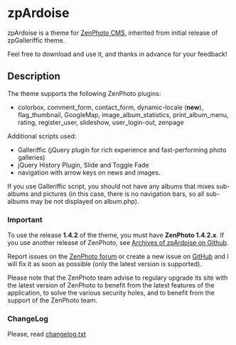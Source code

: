 zpArdoise 
============

zpArdoise is a theme for [ZenPhoto CMS](http://www.zenphoto.org), inherited from initial release of zpGalleriffic theme.

Feel free to download and use it, and thanks in advance for your feedback!

Description
-----------

The theme supports the following ZenPhoto plugins:
- colorbox, comment_form, contact_form, dynamic-locale (**new**), flag_thumbnail, GoogleMap, image_album_statistics, print_album_menu, rating, register_user, slideshow, user_login-out, zenpage

Additional scripts used:
- Galleriffic (jQuery plugin for rich experience and fast-performing photo galleries)
- jQuery History Plugin, Slide and Toggle Fade
- navigation with arrow keys on news and images.

If you use Galleriffic script, you should not have any albums that mixes sub-albums and pictures (in this case, there is no navigation bars, so all sub-albums may be not displayed on album.php).

### Important
To use the release **1.4.2** of the theme, you must have **ZenPhoto 1.4.2.x**.
If you use another release of ZenPhoto, see [Archives of zpArdoise on Github](https://github.com/vincent3569/zpArdoise/releases).

Report issues on the [ZenPhoto forum](http://www.zenphoto.org/support/) or create a new issue on [GitHub](https://github.com/vincent3569/zpArdoise/issues) and I will fix it as soon as possible (only the latest version is supported).

Please note that the ZenPhoto team advise to regulary upgrade its site with the latest version of ZenPhoto to benefit from the latest features of the application, to solve the various security holes, and to benefit from the support of the ZenPhoto team.

### ChangeLog
Please, read [changelog.txt](https://github.com/vincent3569/zpArdoise/blob/master/changelog.txt)
